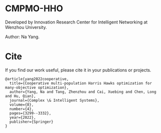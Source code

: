 # CMPMO-HHO

Developed by Innovation Research Center for Intelligent Networking at Wenzhou University.

Author: Na Yang.

# Cite
If you find our work useful, please cite it in your publications or projects.
```
@article{yang2022cooperative,
  title={Cooperative multi-population Harris Hawks optimization for many-objective optimization},
  author={Yang, Na and Tang, Zhenzhou and Cai, Xuebing and Chen, Long and Hu, Qian},
  journal={Complex \& Intelligent Systems},
  volume={8},
  number={4},
  pages={3299--3332},
  year={2022},
  publisher={Springer}
}
```

